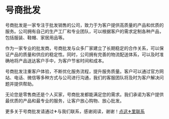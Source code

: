 # 号商批发

号商批发是一家专注于批发销售的公司，致力于为客户提供高质量的产品和优质的服务。公司拥有自己的生产工厂和专业团队，可以根据客户的需求定制各种产品，包括服装、鞋帽、家居用品等。

作为一家专业的批发商，号商批发与众多厂家建立了长期稳定的合作关系，可以保证产品的质量和供应的稳定性。同时，公司拥有完善的物流配送体系，可以及时准确地将产品送达客户手中，为客户节省时间和成本。

号商批发注重客户体验，不断优化服务流程，提升服务质量。客户可以通过官方网站、电话、微信等多种方式与公司进行沟通，我们的客服团队将及时为客户解决问题并提供帮助。

无论您是零售商还是个人买家，号商批发都能满足您的需求。我们承诺为客户提供最优质的产品和最专业的服务，让客户放心购物、放心批发。

更多关于号商批发请通过✈与我们联系，感谢阅读，谢谢！[点这✈里联系](https://c.k02.cc)